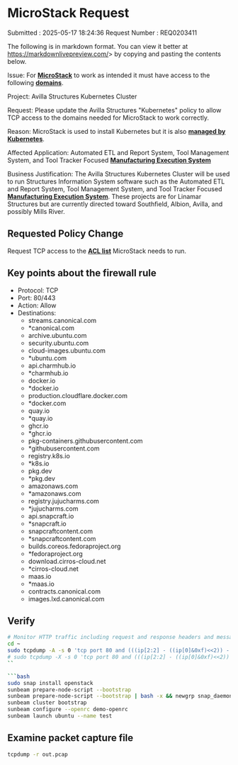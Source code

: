 # MicroStack Request

Submitted : 2025-05-17 18:24:36
Request Number : REQ0203411

The following is in markdown format. You can view it better at <https://markdownlivepreview.com/>> by copying and pasting the contents below.

Issue: For **[MicroStack](https://canonical.com/microstack/docs)** to work as intended it must have access to the following **[domains](https://discourse.ubuntu.com/t/proxy-acl-access/43948)**.

Project: Avilla Structures Kubernetes Cluster

Request: Please update the Avilla Structures "Kubernetes" policy to allow TCP access to the domains needed for MicroStack to work correctly.

Reason: MicroStack is used to install Kubernetes but it is also **[managed by Kubernetes](https://ubuntu.com/blog/kubernetes-vs-openstack)**.

Affected Application: Automated ETL and Report System, Tool Management System, and Tool Tracker Focused **[Manufacturing Execution System](https://www.ibm.com/think/topics/mes-system)**

Business Justification: The Avilla Structures Kubernetes Cluster will be used to run Structures Information System software such as the Automated ETL and Report System, Tool Management System, and Tool Tracker Focused **[Manufacturing Execution System](https://www.ibm.com/think/topics/mes-system)**. These projects are for Linamar Structures but are currently directed toward Southfield, Albion, Avilla, and possibly Mills River.

## Requested Policy Change

Request TCP access to the **[ACL list](https://discourse.ubuntu.com/t/proxy-acl-access/43948)** MicroStack needs to run.

## Key points about the firewall rule

- Protocol: TCP
- Port: 80/443
- Action: Allow
- Destinations:
  - streams.canonical.com
  - *canonical.com
  - archive.ubuntu.com
  - security.ubuntu.com
  - cloud-images.ubuntu.com
  - *ubuntu.com
  - api.charmhub.io
  - *charmhub.io
  - docker.io
  - *docker.io
  - production.cloudflare.docker.com
  - *docker.com
  - quay.io
  - *quay.io
  - ghcr.io
  - *ghcr.io
  - pkg-containers.githubusercontent.com
  - *githubusercontent.com
  - registry.k8s.io
  - *k8s.io
  - pkg.dev
  - *pkg.dev
  - amazonaws.com
  - *amazonaws.com
  - registry.jujucharms.com
  - *jujucharms.com
  - api.snapcraft.io
  - *snapcraft.io
  - snapcraftcontent.com
  - *snapcraftcontent.com
  - builds.coreos.fedoraproject.org
  - *fedoraproject.org
  - download.cirros-cloud.net
  - *cirros-cloud.net
  - maas.io
  - *maas.io
  - contracts.canonical.com
  - images.lxd.canonical.com

## Verify

```bash
# Monitor HTTP traffic including request and response headers and message body (source):
cd ~
sudo tcpdump -A -s 0 'tcp port 80 and (((ip[2:2] - ((ip[0]&0xf)<<2)) - ((tcp[12]&0xf0)>>2)) != 0)' -w out.pcap -Z brent
# sudo tcpdump -X -s 0 'tcp port 80 and (((ip[2:2] - ((ip[0]&0xf)<<2)) - ((tcp[12]&0xf0)>>2)) != 0)' -w out.pcap` -Z brent
``

```bash
sudo snap install openstack
sunbeam prepare-node-script --bootstrap
sunbeam prepare-node-script --bootstrap | bash -x && newgrp snap_daemon
sunbeam cluster bootstrap
sunbeam configure --openrc demo-openrc
sunbeam launch ubuntu --name test
```

## Examine packet capture file

```bash
tcpdump -r out.pcap 
```
